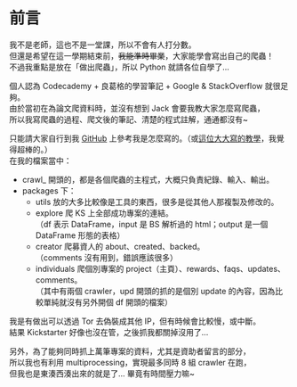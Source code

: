 # 前言

我不是老師，這也不是一堂課，所以不會有人打分數。  
但還是希望在這一學期結束前，~~我能準時畢業~~，大家能學會寫出自己的爬蟲！  
不過我重點是放在「做出爬蟲」，所以 Python 就請各位自學了...

個人認為 Codecademy + 良葛格的學習筆記 + Google & StackOverflow 就很足夠。  
由於當初在為論文爬資料時，並沒有想到 Jack 會要我教大家怎麼寫爬蟲，  
所以我寫爬蟲的過程、爬文後的筆記、清楚的程式註解，通通都沒有~

只能請大家自行到我 [GitHub](https://github.com/hsiao78611/Data4Paper) 上參考我是怎麼寫的。（或[這位大大寫的教學](https://github.com/leVirve/CrawlerTutorial)，我覺得超棒的。）  
在我的檔案當中：

* crawl\_ 開頭的，都是各個爬蟲的主程式，大概只負責紀錄、輸入、輸出。
* packages 下：
  * utils 放的大多比較像是工具的東西，很多是從其他人那複製及修改的。
  * explore 爬 KS 上全部成功專案的連結。  
    （df 表示 DataFrame，input 是 BS 解析過的 html；output 是一個 DataFrame 形態的表格）
  * creator 爬募資人的 about、created、backed。  
    （comments 沒有用到，錯誤應該很多）
  * individuals 爬個別專案的 project（主頁）、rewards、faqs、updates、comments。  
    （其中有兩個 crawler，upd 開頭的抓的是個別 update 的內容，因為比較單純就沒有另外開個 df 開頭的檔案）

我是有做出可以透過 Tor 去偽裝成其他 IP，但有時候會比較慢，或中斷。  
結果 Kickstarter 好像也沒在管，之後抓我都關掉沒用了...

另外，為了能夠同時抓上萬筆專案的資料，尤其是資助者留言的部分，  
所以我也有利用 multiprocessing，實現最多同時 8 組 crawler 在跑，  
但我也是東湊西湊出來的就是了... 畢竟有時間壓力嘛~

